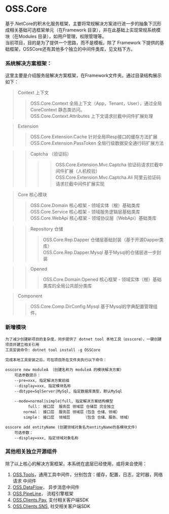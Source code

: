 # OSS.Core

基于.NetCore的积木化服务框架，主要将常规解决方案进行进一步的抽象下沉形成相关基础可选框架单元（在Framework 目录），并在此基础上实现常规系统模块（在Modules  目录），如用户管理，权限管理等。<br>
当前项目，目的是为了提供一个思路，而不是模板。除了 Framework 下提供的基础框架，OSSCore还有其他多个独立的中间件类库，见文档下方。

### 系统解决方案框架：
这里主要是介绍服务层解决方案框架，在Framework文件夹。通过目录结构展示如下：

>Context 上下文
>>OSS.Core.Context 	    全局上下文（App，Tenant，User），通过全局 CoreContext 静态类访问。<br>
>>OSS.Core.Context.Attributes   	  上下文请求拦截中间件扩展处理

>Extension 
>>OSS.Core.Extension.Cache      针对全局IResp接口的缓存方法扩展<br>
>>OSS.Core.Extension.PassToken    全局行级数据安全通行码扩展方法<br>

>>Captcha （验证码）
>>>>OSS.Core.Extension.Mvc.Captcha   验证码请求拦截中间件扩展（人机校验）<br>
>>>>OSS.Core.Extension.Mvc.Captcha.Ali   阿里云验证码请求拦截中间件扩展实现

>Core  核心模块
>>OSS.Core.Domain  核心框架 - 领域实体（根）基础类库<br>
>>OSS.Core.Service 核心框架 - 领域服务逻辑层基础类库<br>
>>OSS.Core.WebApi  核心框架 - 领域协议层（WebApi）基础类库

>>Repository 仓储
>>>OSS.Core.Rep.Dapper 仓储层基础封装（基于开源Dapper类库）<br>
>>>OSS.Core.Rep.Dapper.Mysql   基于Mysql的仓储层进一步封装

>>Opened
>>>OSS.Core.Domain.Opened 核心框架 - 领域实体（根）基础类库的全局公共部分类库

>Component
>>OSS.Core.Comp.DirConfig.Mysql 基于Mysql的字典配置管理组件。

### 新增模块
	为了减少创建新项目的复杂度，同步提供了 dotnet tool 本地工具（osscore），一键创建项目并建立相关引用
	工具安装命令: dotnet tool install -g OSSCore

	完成本地工具安装之后，可在项目所在文件夹执行以下命令：
	
	osscore new moduleA （创建名称为 moduleA 的模块解决方案）
    	可选参数提示：
        --pre=xxx, 指定解决方案前缀
        --display=xxx, 指定模块名称
        --dbtype=SqlServer|MySql, 指定数据库类型，默认MySql

        --mode=normal|simple|full, 指定解决方案结构模型
              full： 接口层  服务层 领域层 仓储层 完全独立
            normal： 接口层  服务层 领域层（包含 仓储、领域）
            simple： 接口层  领域层      （包含 仓储、服务、领域）

	osscore add entityName (创建领域对象名为entityName的各模块文件)
    	可选参数：
        --display=xxx, 指定领域对象名称

### 其他相关独立开源组件

除了以上核心的解决方案框架，本系统在底层已经使用，或将来会使用：
1. [OSS.Tools](https://gitee.com/KevinW/OSS.Tools)，通用工具中间件，分别包含：缓存，配置，日志，定时器，网络请求 中间件
2. [OSS.DataFlow](https://gitee.com/KevinW/oss.dataflow)， 异步消息中间件
3. [OSS.PipeLine](https://gitee.com/KevinW/OSS.PipeLine)， 流程引擎框架
3. [OSS.Clients.Pay](https://gitee.com/KevinW/OSS.Clients.Pay), 支付相关客户端SDK
4. [OSS.Clients.SNS](https://gitee.com/KevinW/OSS.Clients.SNS), 社交相关客户端SDK